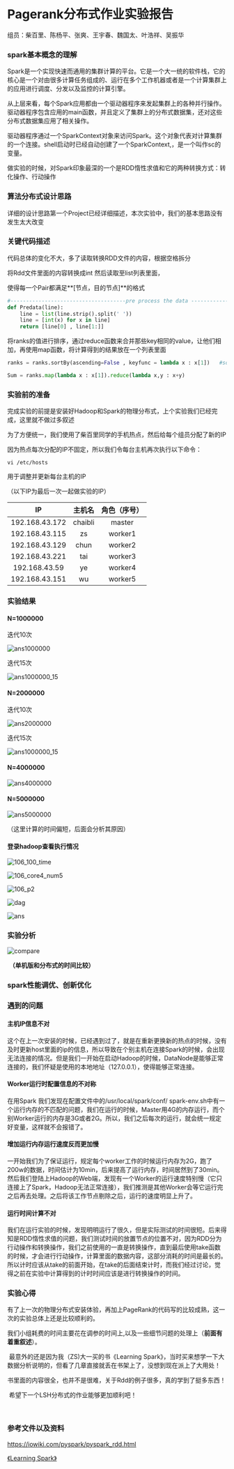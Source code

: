 # Pagerank分布式作业实验报告

组员：柴百里、陈杨平、张爽、王宇春、魏国太、叶浩祥、吴振华



### spark基本概念的理解

Spark是一个实现快速而通用的集群计算的平台。它是一个大一统的软件栈，它的核心是一个对由很多计算任务组成的、运行在多个工作机器或者是一个计算集群上的应用进行调度、分发以及监控的计算引擎。

从上层来看，每个Spark应用都由一个驱动器程序来发起集群上的各种并行操作。驱动器程序包含应用的main函数，并且定义了集群上的分布式数据集，还对这些分布式数据集应用了相关操作。

驱动器程序通过一个SparkContext对象来访问Spark。这个对象代表对计算集群的一个连接。shell启动时已经自动创建了一个SparkContext,，是一个叫作sc的变量。

做实验的时候，对Spark印象最深的一个是RDD惰性求值和它的两种转换方式：转化操作、行动操作



### 算法分布式设计思路 

详细的设计思路第一个Project已经详细描述，本次实验中，我们的基本思路没有发生太大改变



### 关键代码描述

代码总体的变化不大，多了读取转换RDD文件的内容，根据空格拆分

将Rdd文件里面的内容转换成int 然后读取至list列表里面，

使得每一个Pair都满足**[节点，目的节点]**的格式

```python
#-------------------------------------pre process the data ----------------------------------
def Predata(line):							
	line = list(line.strip().split(' '))
	line = [int(x) for x in line]
	return [line[0] , line[1:]]
```



将ranks的值进行排序，通过reduce函数来合并那些key相同的value，让他们相加，再使用map函数，将计算得到的结果放在一个列表里面

```python
ranks = ranks.sortBy(ascending=False , keyfunc = lambda x : x[1])	#sortBy value

Sum = ranks.map(lambda x : x[1]).reduce(lambda x,y : x+y)
```



### 实验前的准备

完成实验的前提是安装好Hadoop和Spark的物理分布式，上个实验我们已经完成，这里就不做过多叙述



为了方便统一，我们使用了柴百里同学的手机热点，然后给每个组员分配了新的IP

因为热点每次分配的IP不固定，所以我们令每台主机再次执行以下命令：

```text
vi /etc/hosts
```

用于调整并更新每台主机的IP



（以下IP为最后一次一起做实验的IP）

|       IP       | 主机名  | 角色（序号） |
| :------------: | :-----: | :----------: |
| 192.168.43.172 | chaibli |    master    |
| 192.168.43.115 |   zs    |   worker1    |
| 192.168.43.129 |  chun   |   worker2    |
| 192.168.43.221 |   tai   |   worker3    |
| 192.168.43.59  |   ye    |   worker4    |
| 192.168.43.151 |   wu    |   worker5    |





### 实验结果



#### N=1000000

迭代10次

![ans1000000](C:\Users\Chester\Desktop\张爽的study\专必\机器学习\project3\ans\ans1000000.png)



迭代15次

![ans1000000_15](C:\Users\Chester\Desktop\张爽的study\专必\机器学习\project3\ans\ans1000000_15.png)



#### N=2000000

迭代10次

![ans2000000](C:\Users\Chester\Desktop\张爽的study\专必\机器学习\project3\ans\ans2000000_10.png)

迭代15次

![ans1000000_15](C:\Users\Chester\Desktop\张爽的study\专必\机器学习\project3\ans\ans2000000.png)



#### N=4000000

![ans4000000](C:\Users\Chester\Desktop\张爽的study\专必\机器学习\project3\ans\ans4000000.png)



#### N=5000000

![ans5000000](C:\Users\Chester\Desktop\张爽的study\专必\机器学习\project3\ans\ans5000000.png)

（这里计算的时间偏短，后面会分析其原因）



#### 登录hadoop查看执行情况

![106_100_time](C:\Users\Chester\Desktop\张爽的study\专必\机器学习\project3\ans\106_100_time.png)



![106_core4_num5](C:\Users\Chester\Desktop\张爽的study\专必\机器学习\project3\ans\106_core4_num5.png)



![106_p2](C:\Users\Chester\Desktop\张爽的study\专必\机器学习\project3\ans\106_p2.png)



![dag](C:\Users\Chester\Desktop\张爽的study\专必\机器学习\project3\ans\dag.png)



![ans](C:\Users\Chester\Desktop\张爽的study\专必\机器学习\project3\ans\ans.png)



### 实验分析

![compare](C:\Users\Chester\Desktop\张爽的study\专必\机器学习\project3\ans\compare.png)

​																		**（单机版和分布式的时间比较）**



### spark性能调优、创新优化



### 遇到的问题



#### 主机IP信息不对

这个在上一次安装的时候，已经遇到过了，就是在重新更换新的热点的时候，没有及时更新host里面的ip的信息，所以导致在个别主机在连接Spark的时候，会出现无法连接的情况。但是我们一开始在启动Hadoop的时候，DataNode是能够正常连接的，我们怀疑是使用的本地地址（127.0.0.1），使得能够正常连接。



#### Worker运行时配置信息的不对称

在用Spark 我们发现在配置文件中的/usr/local/spark/conf/ spark-env.sh中有一个运行内存的不匹配的问题，我们在运行的时候，Master用4G的内存运行，而个别Worker运行的内存是3G或者2G。所以，我们之后每次的运行，就会统一规定好变量，这样就不会报错了。



#### 增加运行内存运行速度反而更加慢

一开始我们为了保证运行，规定每个worker工作的时候运行内存为2G，跑了200w的数据，时间估计为10min，后来提高了运行内存，时间居然到了30min。然后我们登陆上Hadoop的Web端，发现有一个Worker的运行速度特别慢（它只连接上了Spark，Hadoop无法正常连接），我们推测是其他Worker会等它运行完之后再去处理。之后将该工作节点剔除之后，运行的速度明显上升了。



#### 运行时间计算不对

我们在运行实验的时候，发现明明运行了很久，但是实际测试的时间很短。后来得知是RDD惰性求值的问题，我们测试时间的放置节点的位置不对，因为RDD分为行动操作和转换操作，我们之前使用的一直是转换操作，直到最后使用take函数的时候，才会进行行动操作，计算里面的数据内容，这部分消耗的时间是最长的。所以计时应该从take的前面开始，在take的后面结束计时，而我们经过讨论，觉得之前在实验中计算得到的计时时间应该是进行转换操作的时间。





### 实验心得

​       有了上一次的物理分布式安装体验，再加上PageRank的代码写的比较成熟，这一次的实验总体上还是比较顺利的。

​	  我们小组耗费的时间主要花在调参的时间上,以及一些细节问题的处理上（**前面有着重叙述**）。

​      最意外的还是因为我（ZS)大一买的书《Learning Spark》，当时买来想学一下大数据分析说明的，但看了几章直接就丢在书架上了，没想到现在派上了大用处！

​      书里面的内容很全，也并不是很难，关于Rdd的例子很多，真的学到了挺多东西！

​      希望下一个LSH分布式的作业能够更加顺利吧！ 

​	  





### 参考文件以及资料

https://iowiki.com/pyspark/pyspark_rdd.html

[《Learning Spark》](https://book.douban.com/subject/26424281/)

